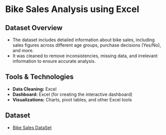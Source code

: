 # Bike Sales Analysis using Excel

## Dataset Overview
- The dataset includes detailed information about bike sales, including sales figures across different age groups, purchase decisions (Yes/No), and more.
- It was cleaned to remove inconsistencies, missing data, and irrelevant information to ensure accurate analysis.

## Tools & Technologies
- **Data Cleaning:** Excel  
- **Dashboard:** Excel (for creating the interactive dashboard)  
- **Visualizations:** Charts, pivot tables, and other Excel tools  

## Dataset
- [Bike Sales DataSet](https://www.kaggle.com/code/sadiqshah/bike-store-sales-in-europe/data)

